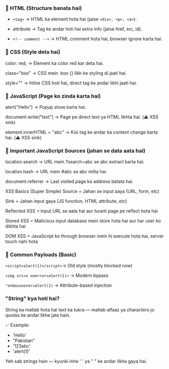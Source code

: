 ### 🔸 HTML (Structure banata hai)
- ```<tag>``` → HTML ka element hota hai (jaise ```<div>, <p>, <a>```).

- attribute → Tag ke andar hoti hai extra info (jaise href, src, id).

- ```<!-- comment -->``` → HTML comment hota hai, browser ignore karta hai.

### 🔸 CSS (Style deta hai)
color: red; → Element ka color red kar deta hai.

class="box" → CSS mein .box {} likh ke styling di jaati hai.

style="" → Inline CSS hoti hai, direct tag ke andar likhi jaati hai.

### 🔸 JavaScript (Page ko zinda karta hai)
alert("Hello") → Popup show karta hai.

document.write("text") → Page pe direct text ya HTML likhta hai. (⚠️ XSS sink)

element.innerHTML = "abc" → Kisi tag ke andar ka content change karta hai. (⚠️ XSS sink)

### 🔸 Important JavaScript Sources (jahan se data aata hai)
location.search → URL mein ?search=abc se abc extract karta hai.

location.hash → URL mein #abc se abc milta hai.

document.referrer → Last visited page ka address batata hai.

XSS Basics (Super Simple)
Source = Jahan se input aaya (URL, form, etc)

Sink = Jahan input gaya (JS function, HTML attribute, etc)

Reflected XSS = Input URL se aata hai aur turant page pe reflect hota hai

Stored XSS = Malicious input database mein store hota hai aur har user ko dikhta hai

DOM XSS = JavaScript ke through browser mein hi execute hota hai, server touch nahi hota

### 🔸 Common Payloads (Basic)
```<script>alert(1)</script>```→ Old style (mostly blocked now)

```<img src=x onerror=alert(1)>``` → Modern bypass

```"onmouseover=alert(1)``` → Attribute-based injection

### "String" kya hoti hai?
String ka matlab hota hai text ka tukra — matlab alfaaz ya characters jo quotes ke andar likhe jate hain.

✅ Example:
- 'Hello'
- "Pakistan"
- '123abc'
- 'alert(1)'

Yeh sab strings hain — kyunki inhe ' ' ya " " ke andar likha gaya hai.


